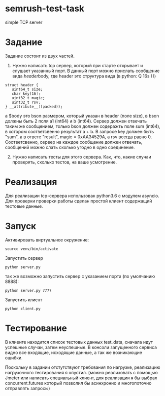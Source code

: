 # semrush-test-task
simple TCP server

# Задание
Задание состоит из двух частей.

1. Нужно написать tcp сервер, который при старте открывает и слушает указанный порт.
В данный порт можно прислать сообщение вида $header$body, где header это структура вида (в python: Q 16s I I)
```
struct header {
   uint64_t size;
   char key[16];
   uint32_t magic;
   uint32_t rsv;
} __attribute__((packed));
```

а $body это bson размером, который указан в header (поле size), в bson должны быть 2 поля a1 (int64) и b (int64).
Сервер должен отвечать таким же сообщением, только bson должен содеражть поле sum (int64), в котором соответсвенно результат a + b.
В запросе key должен быть "sum", а в ответе "result", magic = 0xAA34529A, а rsv всегда равно 0.
Соответсвенно, сервер на каждое сообщение должен отвечать, сообщений можно слать сколько угодно в одно соединение.

2. Нужно написать тесты для этого сервера. Как, что, какие случаи проверять, сколько тестов, на ваше усмотрение.


# Реализация
Для реализации tcp-сервера использован python3.6 с модулем asyncio. Для проверки проверки работы сделан простой клиент содержащий тестовые данные.

# Запуск
Активировать виртуальное окружение:
```
source venv/bin/activate
```

Запустить сервер
```
python server.py
```
так же возможно запустить сервер с указанием порта (по умолчанию 8888):
```
python server.py 7777
```

Запустить клиент
```
python client.py
```

# Тестирование
В клиенте находится список тестовых данных test_data, сначала идут успешные случаи, затем неуспешные.
В консоли запущенного сервиса видно все входящие, исходящие данные, а так же возникающие ошибки.

Поскольку в задании отстутствуют требования по нагрузке, реализацию нагрузочного тестирования я опустил.
(можно реализовать с помощью Jmeter или написать специальный клиент, для реализации я бы выбрал concurrent.futures который позволил бы асинхронно и многопоточно отправлять запросы)



